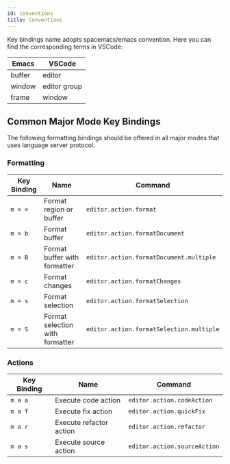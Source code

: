 ```yaml
---
id: conventions
title: Conventions
---
```


Key bindings name adopts spacemacs/emacs convention. Here you can find the
corresponding terms in VSCode:

| Emacs  | VSCode       |
| ------ | ------------ |
| buffer | editor       |
| window | editor group |
| frame  | window       |

## Common Major Mode Key Bindings

The following formatting bindings should be offered in all major modes that uses language server protocol.

### Formatting

| Key Binding | Name                            | Command                                  |
| ----------- | ------------------------------- | ---------------------------------------- |
| `m = =`     | Format region or buffer         | `editor.action.format`                   |
| `m = b`     | Format buffer                   | `editor.action.formatDocument`           |
| `m = B`     | Format buffer with formatter    | `editor.action.formatDocument.multiple`  |
| `m = c`     | Format changes                  | `editor.action.formatChanges`            |
| `m = s`     | Format selection                | `editor.action.formatSelection`          |
| `m = S`     | Format selection with formatter | `editor.action.formatSelection.multiple` |

### Actions

| Key Binding | Name                    | Command                      |
| ----------- | ----------------------- | ---------------------------- |
| `m a a`     | Execute code action     | `editor.action.codeAction`   |
| `m a f`     | Execute fix action      | `editor.action.quickFix`     |
| `m a r`     | Execute refactor action | `editor.action.refactor`     |
| `m a s`     | Execute source action   | `editor.action.sourceAction` |
